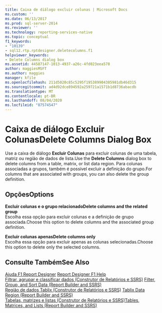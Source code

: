 ```yaml
---
title: Caixa de diálogo excluir colunas | Microsoft Docs
ms.custom: ''
ms.date: 06/13/2017
ms.prod: sql-server-2014
ms.reviewer: ''
ms.technology: reporting-services-native
ms.topic: conceptual
f1_keywords:
- "10139"
- sql12.rtp.rptdesigner.deletecolumns.f1
helpviewer_keywords:
- Delete Columns dialog box
ms.assetid: 44587147-1013-4937-a26c-4fd023eea578
author: maggiesMSFT
ms.author: maggies
manager: kfile
ms.openlocfilehash: 211d5020c85c5295f195389904385981db46d315
ms.sourcegitcommit: ad4d92dce894592a259721a1571b1d8736abacdb
ms.translationtype: MT
ms.contentlocale: pt-BR
ms.lasthandoff: 08/04/2020
ms.locfileid: "87574547"
---
```

# <a name="delete-columns-dialog-box"></a><span data-ttu-id="7d1c5-102">Caixa de diálogo Excluir Colunas</span><span class="sxs-lookup"><span data-stu-id="7d1c5-102">Delete Columns Dialog Box</span></span>
  <span data-ttu-id="7d1c5-103">Use a caixa de diálogo **Excluir Colunas** para excluir colunas de uma tabela, matriz ou região de dados de lista.</span><span class="sxs-lookup"><span data-stu-id="7d1c5-103">Use the **Delete Columns** dialog box to delete columns from a table, matrix, or list data region.</span></span> <span data-ttu-id="7d1c5-104">Para colunas associadas a grupos, também é possível excluir a definição do grupo.</span><span class="sxs-lookup"><span data-stu-id="7d1c5-104">For columns that are associated with groups, you can also delete the group definition.</span></span>  
  
## <a name="options"></a><span data-ttu-id="7d1c5-105">Opções</span><span class="sxs-lookup"><span data-stu-id="7d1c5-105">Options</span></span>  
 <span data-ttu-id="7d1c5-106">**Excluir colunas e o grupo relacionado**</span><span class="sxs-lookup"><span data-stu-id="7d1c5-106">**Delete columns and the related group**</span></span>  
 <span data-ttu-id="7d1c5-107">Escolha essa opção para excluir colunas e a definição de grupo associada.</span><span class="sxs-lookup"><span data-stu-id="7d1c5-107">Choose this option to delete columns and the associated group definition.</span></span>  
  
 <span data-ttu-id="7d1c5-108">**Excluir colunas apenas**</span><span class="sxs-lookup"><span data-stu-id="7d1c5-108">**Delete columns only**</span></span>  
 <span data-ttu-id="7d1c5-109">Escolha essa opção para excluir apenas as colunas selecionadas.</span><span class="sxs-lookup"><span data-stu-id="7d1c5-109">Choose this option to delete only the selected columns.</span></span>  
  
## <a name="see-also"></a><span data-ttu-id="7d1c5-110">Consulte Também</span><span class="sxs-lookup"><span data-stu-id="7d1c5-110">See Also</span></span>  
 <span data-ttu-id="7d1c5-111">[Ajuda F1 Report Designer](tools/report-designer-f1-help.md) </span><span class="sxs-lookup"><span data-stu-id="7d1c5-111">[Report Designer F1 Help](tools/report-designer-f1-help.md) </span></span>  
 <span data-ttu-id="7d1c5-112">[Filtrar, agrupar e classificar dados &#40;Construtor de Relatórios e SSRS&#41;](report-design/filter-group-and-sort-data-report-builder-and-ssrs.md) </span><span class="sxs-lookup"><span data-stu-id="7d1c5-112">[Filter, Group, and Sort Data &#40;Report Builder and SSRS&#41;](report-design/filter-group-and-sort-data-report-builder-and-ssrs.md) </span></span>  
 <span data-ttu-id="7d1c5-113">[Região de dados Tablix &#40;Construtor de Relatórios e SSRS&#41;](../../2014/reporting-services/tablix-data-region-report-builder-and-ssrs.md) </span><span class="sxs-lookup"><span data-stu-id="7d1c5-113">[Tablix Data Region &#40;Report Builder and SSRS&#41;](../../2014/reporting-services/tablix-data-region-report-builder-and-ssrs.md) </span></span>  
 [<span data-ttu-id="7d1c5-114">Tabelas, matrizes e listas &#40;Construtor de Relatórios e SSRS&#41;</span><span class="sxs-lookup"><span data-stu-id="7d1c5-114">Tables, Matrices, and Lists &#40;Report Builder and SSRS&#41;</span></span>](report-design/create-invoices-and-forms-with-lists-report-builder-and-ssrs.md)  
  
  

